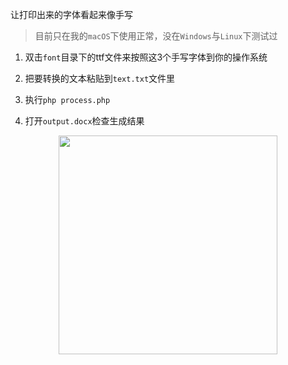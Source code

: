 让打印出来的字体看起来像手写

> 目前只在我的`macOS`下使用正常，没在`Windows`与`Linux`下测试过

1. 双击`font`目录下的ttf文件来按照这3个手写字体到你的操作系统

2. 把要转换的文本粘贴到`text.txt`文件里

3. 执行`php process.php`

4. 打开`output.docx`检查生成结果


<p align="center">
    <a href="#">
      <img src="https://raw.githubusercontent.com/zjsxwc/handwrite-text/master/preview.jpg" width=350>
    </a>
</p>
